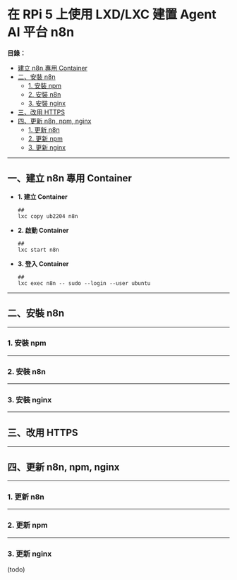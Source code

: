 # 在 RPi 5 上使用 LXD/LXC 建置 Agent AI 平台 n8n
**目錄：**
  - [建立 n8n 專用 Container]()
  - [二、安裝 n8n]()
    - [1. 安裝 npm]()
    - [2. 安裝 n8n]()
    - [3. 安裝 nginx]()
  - [三、改用 HTTPS]()
  - [四、更新 n8n, npm, nginx]()
    - [1. 更新 n8n]()
    - [2. 更新 npm]()
    - [3. 更新 nginx]()

---
## 一、建立 n8n 專用 Container
- **1. 建立 Container**
  ```bash=
  ##
  lxc copy ub2204 n8n
  ```
  
- **2. 啟動 Container**
  ```bash=
  ##
  lxc start n8n
  ```

- **3. 登入 Container**
  ```bash=
  ##
  lxc exec n8n -- sudo --login --user ubuntu
  ```
    
---
## 二、安裝 n8n

----
### 1. 安裝 npm

----
### 2. 安裝 n8n

----
### 3. 安裝 nginx

---
## 三、改用 HTTPS

---
## 四、更新 n8n, npm, nginx

----
### 1. 更新 n8n

----
### 2. 更新 npm

----
### 3. 更新 nginx



(todo)
